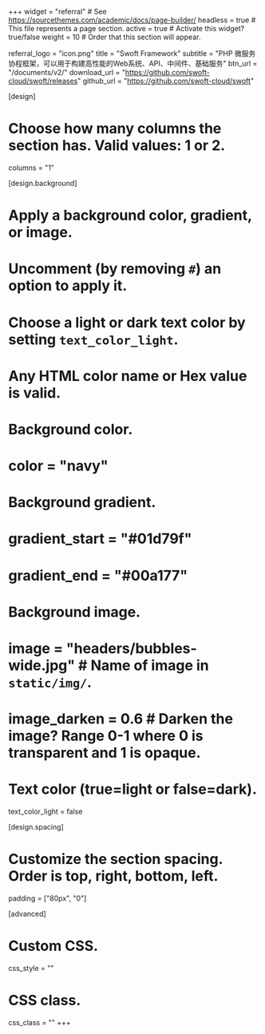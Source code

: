 +++
widget = "referral"  # See https://sourcethemes.com/academic/docs/page-builder/
headless = true  # This file represents a page section.
active = true  # Activate this widget? true/false
weight = 10  # Order that this section will appear.

referral_logo = "icon.png"
title = "Swoft Framework"
subtitle = "PHP 微服务协程框架，可以用于构建高性能的Web系统、API、中间件、基础服务"
btn_url = "/documents/v2/"
download_url = "https://github.com/swoft-cloud/swoft/releases"
github_url = "https://github.com/swoft-cloud/swoft"

[design]
  # Choose how many columns the section has. Valid values: 1 or 2.
  columns = "1"

[design.background]
  # Apply a background color, gradient, or image.
  #   Uncomment (by removing `#`) an option to apply it.
  #   Choose a light or dark text color by setting `text_color_light`.
  #   Any HTML color name or Hex value is valid.

  # Background color.
  # color = "navy"
  
  # Background gradient.
  # gradient_start = "#01d79f"
  # gradient_end = "#00a177"
  
  # Background image.
  # image = "headers/bubbles-wide.jpg"  # Name of image in `static/img/`.
  # image_darken = 0.6  # Darken the image? Range 0-1 where 0 is transparent and 1 is opaque.

  # Text color (true=light or false=dark).
  text_color_light = false

[design.spacing]
  # Customize the section spacing. Order is top, right, bottom, left.
  padding = ["80px", "0"]

[advanced]
 # Custom CSS. 
 css_style = ""
 
 # CSS class.
 css_class = ""
+++
